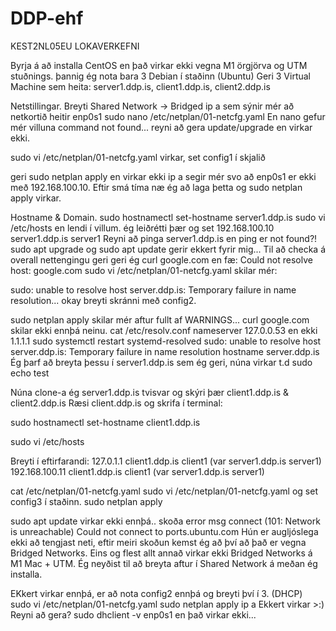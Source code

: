 # DDP-ehf
KEST2NL05EU LOKAVERKEFNI

Byrja á að installa CentOS en það virkar ekki vegna M1 örgjörva og UTM stuðnings. þannig ég nota bara 3 Debian í staðinn (Ubuntu)
Geri 3 Virtual Machine sem heita: server1.ddp.is, client1.ddp.is, client2.ddp.is


Netstillingar.
Breyti Shared Network -> Bridged
ip a sem sýnir mér að netkortið heitir enp0s1
sudo nano /etc/netplan/01-netcfg.yaml
En nano gefur mér villuna command not found... reyni að gera update/upgrade en virkar ekki.

sudo vi /etc/netplan/01-netcfg.yaml virkar, set config1 í skjalið


geri sudo netplan apply en virkar ekki
ip a segir mér svo að enp0s1 er ekki með 192.168.100.10.
Eftir smá tíma næ ég að laga þetta og sudo netplan apply virkar.

Hostname & Domain.
sudo hostnamectl set-hostname server1.ddp.is
sudo vi /etc/hosts
en lendi í villum. ég leiðrétti þær og set 192.168.100.10 server1.ddp.is server1
Reyni að pinga server1.ddp.is en ping er not found?! sudo apt upgrade og sudo apt update gerir ekkert fyrir mig...
Til að checka á overall nettengingu geri geri ég curl google.com en fæ: Could not resolve host: google.com
sudo vi /etc/netplan/01-netcfg.yaml skilar mér:

sudo: unable to resolve host server.ddp.is: Temporary failure in name resolution... okay breyti skránni með config2.

sudo netplan apply skilar mér aftur fullt af WARNINGS... curl google.com skilar ekki ennþá neinu. 
cat /etc/resolv.conf 
nameserver 127.0.0.53 en ekki 1.1.1.1
sudo systemctl restart systemd-resolved
sudo: unable to resolve host server.ddp.is: Temporary failure in name resolution
hostname
server.ddp.is
Ég þarf að breyta þessu í server1.ddp.is sem ég geri, núna virkar t.d sudo echo test

Núna clone-a ég server1.ddp.is tvisvar og skýri þær client1.ddp.is & client2.ddp.is
Ræsi client.ddp.is og skrifa í terminal:

sudo hostnamectl set-hostname client1.ddp.is

sudo vi /etc/hosts

Breyti í eftirfarandi:
127.0.1.1   client1.ddp.is client1 (var server1.ddp.is server1)
192.168.100.11 client1.ddp.is client1 (var server1.ddp.is server1)

cat /etc/netplan/01-netcfg.yaml
sudo vi /etc/netplan/01-netcfg.yaml og set config3 í staðinn.
sudo netplan apply


sudo apt update virkar ekki ennþá.. skoða error msg
connect (101: Network is unreachable)
Could not connect to ports.ubuntu.com
Hún er augljóslega ekki að tengjast neti, eftir meiri skoðun kemst ég að því að það er vegna Bridged Networks.
Eins og flest allt annað virkar ekki Bridged Networks á M1 Mac + UTM. Ég neyðist til að breyta aftur í Shared Network á meðan ég installa.

EKkert virkar ennþá, er að nota config2 ennþá og breyti því í 3. (DHCP)
sudo vi /etc/netplan/01-netcfg.yaml
sudo netplan apply
ip a
Ekkert virkar >:)
Reyni að gera? sudo dhclient -v enp0s1 en það virkar ekki...
